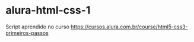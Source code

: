 # alura-html-css-1
Script aprendido no curso https://cursos.alura.com.br/course/html5-css3-primeiros-passos
